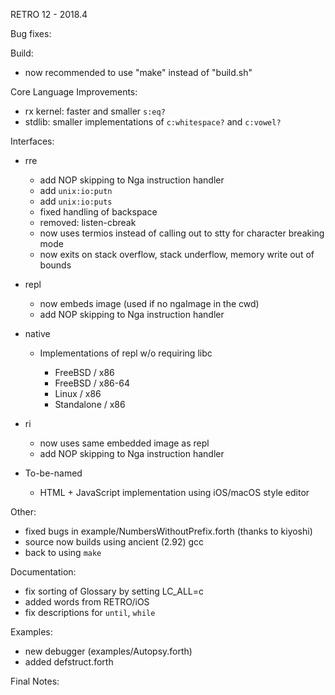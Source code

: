 RETRO 12 - 2018.4

Bug fixes:

Build:

- now recommended to use "make" instead of "build.sh"

Core Language Improvements:

- rx kernel: faster and smaller `s:eq?`
- stdlib: smaller implementations of `c:whitespace?` and `c:vowel?`

Interfaces:

- rre

  - add NOP skipping to Nga instruction handler
  - add `unix:io:putn`
  - add `unix:io:puts`
  - fixed handling of backspace
  - removed: listen-cbreak
  - now uses termios instead of calling out to stty for
    character breaking mode
  - now exits on stack overflow, stack underflow, memory write out of bounds

- repl

  - now embeds image (used if no ngaImage in the cwd)
  - add NOP skipping to Nga instruction handler

- native

  - Implementations of repl w/o requiring libc

    - FreeBSD / x86
    - FreeBSD / x86-64
    - Linux / x86
    - Standalone / x86

- ri

  - now uses same embedded image as repl
  - add NOP skipping to Nga instruction handler

- To-be-named

  - HTML + JavaScript implementation using iOS/macOS style editor

Other:

- fixed bugs in example/NumbersWithoutPrefix.forth (thanks to kiyoshi)
- source now builds using ancient (2.92) gcc
- back to using `make`

Documentation:

- fix sorting of Glossary by setting LC_ALL=c
- added words from RETRO/iOS
- fix descriptions for `until`, `while`

Examples:

- new debugger (examples/Autopsy.forth)
- added defstruct.forth

Final Notes:
